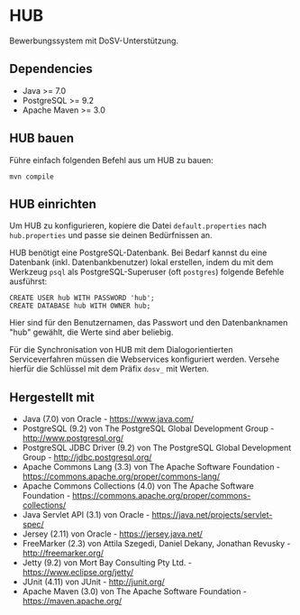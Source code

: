 HUB
===

Bewerbungssystem mit DoSV-Unterstützung.

Dependencies
------------

 * Java         >= 7.0
 * PostgreSQL   >= 9.2
 * Apache Maven >= 3.0

HUB bauen
---------

Führe einfach folgenden Befehl aus um HUB zu bauen:

    mvn compile

HUB einrichten
--------------

Um HUB zu konfigurieren, kopiere die Datei `default.properties` nach `hub.properties`
und passe sie deinen Bedürfnissen an.

HUB benötigt eine PostgreSQL-Datenbank. Bei Bedarf kannst du eine Datenbank (inkl.
Datenbankbenutzer) lokal erstellen, indem du mit dem Werkzeug `psql` als
PostgreSQL-Superuser (oft `postgres`) folgende Befehle ausführst:

    CREATE USER hub WITH PASSWORD 'hub';
    CREATE DATABASE hub WITH OWNER hub;

Hier sind für den Benutzernamen, das Passwort und den Datenbanknamen "hub" gewählt, die
Werte sind aber beliebig.

Für die Synchronisation von HUB mit dem Dialogorientierten Serviceverfahren müssen die
Webservices konfiguriert werden. Versehe hierfür die Schlüssel mit dem Präfix `dosv_` mit
Werten.

Hergestellt mit
---------------

 * Java (7.0) von Oracle - https://www.java.com/
 * PostgreSQL (9.2) von The PostgreSQL Global Development Group -
   http://www.postgresql.org/
 * PostgreSQL JDBC Driver (9.2) von The PostgreSQL Global Development Group -
   http://jdbc.postgresql.org/
 * Apache Commons Lang (3.3) von The Apache Software Foundation -
   https://commons.apache.org/proper/commons-lang/
 * Apache Commons Collections (4.0) von The Apache Software Foundation -
   https://commons.apache.org/proper/commons-collections/
 * Java Servlet API (3.1) von Oracle - https://java.net/projects/servlet-spec/
 * Jersey (2.11) von Oracle - https://jersey.java.net/
 * FreeMarker (2.3) von Attila Szegedi, Daniel Dekany, Jonathan Revusky -
   http://freemarker.org/
 * Jetty (9.2) von Mort Bay Consulting Pty Ltd. - https://www.eclipse.org/jetty/
 * JUnit (4.11) von JUnit - http://junit.org/
 * Apache Maven (3.0) von The Apache Software Foundation - https://maven.apache.org/
